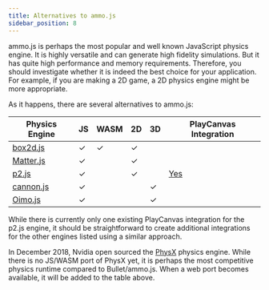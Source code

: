 ```yaml
---
title: Alternatives to ammo.js
sidebar_position: 8
---
```


ammo.js is perhaps the most popular and well known JavaScript physics engine. It is highly versatile and can generate high fidelity simulations. But it has quite high performance and memory requirements. Therefore, you should investigate whether it is indeed the best choice for your application. For example, if you are making a 2D game, a 2D physics engine might be more appropriate.

As it happens, there are several alternatives to ammo.js:

| Physics Engine                                     | JS       | WASM     | 2D       | 3D       | PlayCanvas Integration                                |
| -------------------------------------------------- | -------- | -------- | -------- | -------- | ----------------------------------------------------- |
| [box2d.js](https://github.com/kripken/box2d.js)    | &#x2713; | &#x2713; | &#x2713; |          |                                                       |
| [Matter.js](https://github.com/liabru/matter-js)   | &#x2713; |          | &#x2713; |          |                                                       |
| [p2.js](https://github.com/schteppe/p2.js)         | &#x2713; |          | &#x2713; |          | [Yes](https://github.com/playcanvas/playcanvas-p2.js) |
| [cannon.js](https://github.com/schteppe/cannon.js) | &#x2713; |          |          | &#x2713; |                                                       |
| [Oimo.js](https://github.com/lo-th/Oimo.js)        | &#x2713; |          |          | &#x2713; |                                                       |

While there is currently only one existing PlayCanvas integration for the p2.js engine, it should be straightforward to create additional integrations for the other engines listed using a similar approach.

In December 2018, Nvidia open sourced the [PhysX][1] physics engine. While there is no JS/WASM port of PhysX yet, it is perhaps the most competitive physics runtime compared to Bullet/ammo.js. When a web port becomes available, it will be added to the table above.

[1]: https://github.com/NVIDIAGameWorks/PhysX
